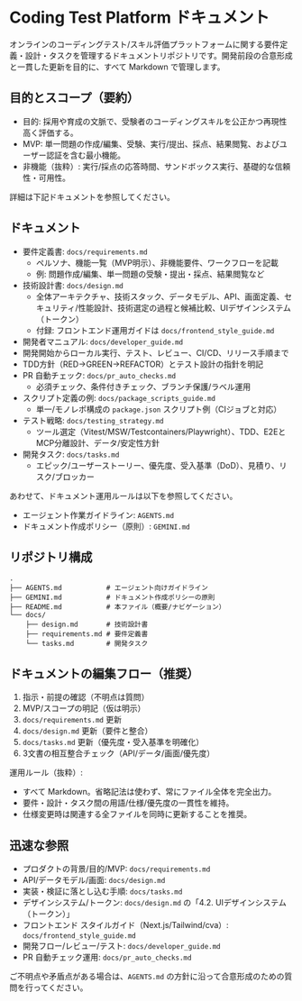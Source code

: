 # Coding Test Platform ドキュメント

オンラインのコーディングテスト/スキル評価プラットフォームに関する要件定義・設計・タスクを管理するドキュメントリポジトリです。開発前段の合意形成と一貫した更新を目的に、すべて Markdown で管理します。

## 目的とスコープ（要約）
- 目的: 採用や育成の文脈で、受験者のコーディングスキルを公正かつ再現性高く評価する。
- MVP: 単一問題の作成/編集、受験、実行/提出、採点、結果閲覧、およびユーザー認証を含む最小機能。
- 非機能（抜粋）: 実行/採点の応答時間、サンドボックス実行、基礎的な信頼性・可用性。

詳細は下記ドキュメントを参照してください。

## ドキュメント
- 要件定義書: `docs/requirements.md`
  - ペルソナ、機能一覧（MVP明示）、非機能要件、ワークフローを記載
  - 例: 問題作成/編集、単一問題の受験・提出・採点、結果閲覧など
- 技術設計書: `docs/design.md`
  - 全体アーキテクチャ、技術スタック、データモデル、API、画面定義、セキュリティ/性能設計、技術選定の過程と候補比較、UIデザインシステム（トークン）
  - 付録: フロントエンド運用ガイドは `docs/frontend_style_guide.md`
- 開発者マニュアル: `docs/developer_guide.md`
 - 開発開始からローカル実行、テスト、レビュー、CI/CD、リリース手順まで
  - TDD方針（RED→GREEN→REFACTOR）とテスト設計の指針を明記
- PR 自動チェック: `docs/pr_auto_checks.md`
  - 必須チェック、条件付きチェック、ブランチ保護/ラベル運用
- スクリプト定義の例: `docs/package_scripts_guide.md`
  - 単一/モノレポ構成の `package.json` スクリプト例（CIジョブと対応）
 - テスト戦略: `docs/testing_strategy.md`
   - ツール選定（Vitest/MSW/Testcontainers/Playwright）、TDD、E2EとMCP分離設計、データ/安定性方針
- 開発タスク: `docs/tasks.md`
  - エピック/ユーザーストーリー、優先度、受入基準（DoD）、見積り、リスク/ブロッカー

あわせて、ドキュメント運用ルールは以下を参照してください。
- エージェント作業ガイドライン: `AGENTS.md`
- ドキュメント作成ポリシー（原則）: `GEMINI.md`

## リポジトリ構成
```
.
├── AGENTS.md           # エージェント向けガイドライン
├── GEMINI.md           # ドキュメント作成ポリシーの原則
├── README.md           # 本ファイル（概要/ナビゲーション）
└── docs/
    ├── design.md       # 技術設計書
    ├── requirements.md # 要件定義書
    └── tasks.md        # 開発タスク
```

## ドキュメントの編集フロー（推奨）
1) 指示・前提の確認（不明点は質問）
2) MVP/スコープの明記（仮は明示）
3) `docs/requirements.md` 更新
4) `docs/design.md` 更新（要件と整合）
5) `docs/tasks.md` 更新（優先度・受入基準を明確化）
6) 3文書の相互整合チェック（API/データ/画面/優先度）

運用ルール（抜粋）:
- すべて Markdown。省略記法は使わず、常にファイル全体を完全出力。
- 要件・設計・タスク間の用語/仕様/優先度の一貫性を維持。
- 仕様変更時は関連する全ファイルを同時に更新することを推奨。

## 迅速な参照
- プロダクトの背景/目的/MVP: `docs/requirements.md`
- API/データモデル/画面: `docs/design.md`
- 実装・検証に落とし込む手順: `docs/tasks.md`
- デザインシステム/トークン: `docs/design.md` の「4.2. UIデザインシステム（トークン）」
- フロントエンド スタイルガイド（Next.js/Tailwind/cva）: `docs/frontend_style_guide.md`
- 開発フロー/レビュー/テスト: `docs/developer_guide.md`
 - PR 自動チェック運用: `docs/pr_auto_checks.md`

ご不明点や矛盾点がある場合は、`AGENTS.md` の方針に沿って合意形成のための質問を行ってください。
